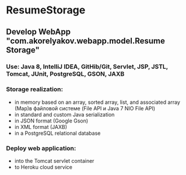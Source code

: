 # ResumeStorage
## Develop WebApp "com.akorelyakov.webapp.model.Resume Storage"
### Use: Java 8, IntelliJ IDEA, GitHib/Git, Servlet, JSP, JSTL, Tomcat, JUnit, PostgreSQL, GSON, JAXB
### Storage realization:
* in memory based on an array, sorted array, list, and associated array (Map)в файловой системе (File API и Java 7 NIO File API)
* in standard and custom Java serialization
* in JSON format (Google Gson)
* in XML format (JAXB)
* in a PostgreSQL relational database
### Deploy web application:
* into the Tomcat servlet container
* to Heroku cloud service
